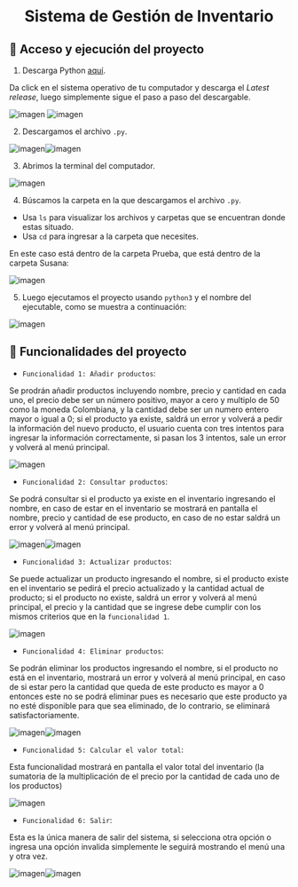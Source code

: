 <h1 align="center"> Sistema de Gestión de Inventario </h1>

## 📁 Acceso y ejecución del proyecto

1. Descarga Python [aquí](https://www.python.org/downloads/).

Da click en el sistema operativo de tu computador y descarga el _Latest release_, luego simplemente sigue el paso a paso del descargable.

![imagen](https://github.com/user-attachments/assets/d037aaff-2adb-42f1-a512-a118adf4a04a)
![imagen](https://github.com/user-attachments/assets/5c802e84-cee0-4a81-81ed-725cc447a58c)

2. Descargamos el archivo `.py`.

![imagen](https://github.com/user-attachments/assets/9def2f5c-4b6b-4807-91c4-94fa3a9c1ad3)![imagen](https://github.com/user-attachments/assets/2cd09504-db58-4c61-a223-0f3944139117)



3. Abrimos la terminal del computador.

![imagen](https://github.com/user-attachments/assets/8d36087b-131e-4bc6-a256-1edd8274637e)

4. Búscamos la carpeta en la que descargamos el archivo `.py`.
- Usa `ls` para visualizar los archivos y carpetas que se encuentran donde estas situado.
- Usa `cd` para ingresar a la carpeta que necesites.

En este caso está dentro de la carpeta Prueba, que está dentro de la carpeta Susana:

![imagen](https://github.com/user-attachments/assets/9be747a3-3a58-4b47-995a-fef941f356d2)

5. Luego ejecutamos el proyecto usando `python3` y el nombre del ejecutable, como se muestra a continuación:

![imagen](https://github.com/user-attachments/assets/4af8fa98-8a12-464e-ab33-5a744a443752)


## :hammer: Funcionalidades del proyecto

- `Funcionalidad 1: Añadir productos`: 

Se prodrán añadir productos incluyendo nombre, precio y cantidad en cada uno, el precio debe ser un número positivo, mayor a cero y multiplo de 50 como la moneda Colombiana, y la cantidad debe ser un numero entero mayor o igual a 0; si el producto ya existe, saldrá un error y volverá a pedir la información del nuevo producto, el usuario cuenta con tres intentos para ingresar la información correctamente, si pasan los 3 intentos, sale un error y volverá al menú principal.

![imagen](https://github.com/user-attachments/assets/287621b5-4889-4875-ac71-a96e2c778eb7)

- `Funcionalidad 2: Consultar productos`: 

Se podrá consultar si el producto ya existe en el inventario ingresando el nombre, en caso de estar en el inventario se mostrará en pantalla el nombre, precio y cantidad de ese producto, en caso de no estar saldrá un error y volverá al menú principal.

![imagen](https://github.com/user-attachments/assets/365c6d40-f307-41c5-9bd2-41e3533f3b5e)![imagen](https://github.com/user-attachments/assets/95d69276-38d3-4064-bc23-827a0618fb43)

- `Funcionalidad 3: Actualizar productos`:

Se puede actualizar un producto ingresando el nombre, si el producto existe en el inventario se pedirá el precio actualizado y la cantidad actual de producto; si el producto no existe, saldrá un error y volverá al menú principal, el precio y la cantidad que se ingrese debe cumplir con los mismos criterios que en la `funcionalidad 1`.

![imagen](https://github.com/user-attachments/assets/35dda9c8-7565-4dd6-9889-113f0ae46216)

- `Funcionalidad 4: Eliminar productos`: 

Se podrán eliminar los productos ingresando el nombre, si el producto no está en el inventario, mostrará un error y volverá al menú principal, en caso de si estar pero la cantidad que queda de este producto es mayor a 0 entonces este no se podrá eliminar pues es necesario que este producto ya no esté disponible para que sea eliminado, de lo contrario, se eliminará satisfactoriamente.

![imagen](https://github.com/user-attachments/assets/ee91dfcb-bb6b-4022-9557-4fc8a89226d7)![imagen](https://github.com/user-attachments/assets/78f060ce-52ac-48be-bf75-0bc2d81cbed8)


- `Funcionalidad 5: Calcular el valor total`:

Esta funcionalidad mostrará en pantalla el valor total del inventario (la sumatoria de la multiplicación de el precio por la cantidad de cada uno de los productos)

![imagen](https://github.com/user-attachments/assets/01c7d31e-8684-447e-9e28-ecc3c35eaeb7)

- `Funcionalidad 6: Salir`: 

Esta es la única manera de salir del sistema, si selecciona otra opción o ingresa una opción invalida simplemente le seguirá mostrando el menú una y otra vez.

![imagen](https://github.com/user-attachments/assets/50072875-d87b-4dc5-86e5-a74c9917f137)![imagen](https://github.com/user-attachments/assets/7eac3704-8ece-4496-bf7f-76b419239314)

